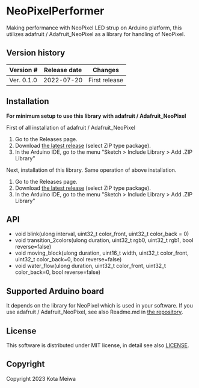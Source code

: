 # NeoPixelPerformer
Making performance with NeoPixel LED strup on Arduino platform, this utilizes adafruit / Adafruit_NeoPixel as a library for handling of NeoPixel.

## Version history
| Version # | Release date  | Changes                                               |
| ---        | ---         | ---                                                              |
| Ver. 0.1.0     | 2022-07-20  | First release                                          |

## Installation
**For minimum setup to use this library with adafruit / Adafruit_NeoPixel**

First of all installation of adafruit / Adafruit_NeoPixel
1. Go to the Releases page.
1. Download [the latest release](https://github.com/adafruit/Adafruit_NeoPixel/releases) (select ZIP type package).
1. In the Arduino IDE, go to the menu "Sketch > Include Library > Add .ZIP Library"

Next, installation of this library. Same operation of above installation.
1. Go to the Releases page.
1. Download [the latest release](https://github.com/KotaMeiwa/NeoPixelPerformer/releases) (select ZIP type package).
1. In the Arduino IDE, go to the menu "Sketch > Include Library > Add .ZIP Library"

## API
- void blink(ulong interval, uint32_t color_front, uint32_t color_back = 0)
- void transition_2colors(ulong duration, uint32_t rgb0, uint32_t rgb1, bool reverse=false)
- void moving_block(ulong duration, uint16_t width, uint32_t color_front, uint32_t color_back=0, bool reverse=false)
- void water_flow(ulong duration, uint32_t color_front, uint32_t color_back=0, bool reverse=false)

## Supported Arduino board
It depends on the library for NeoPixel which is used in your software. If you use adafruit / Adafruit_NeoPixel, see also Readme.md in [the repository](https://github.com/adafruit/Adafruit_NeoPixel).

## License
This software is distributed under MIT license, in detail see also [LICENSE](/LICENSE).

## Copyright
Copyright 2023 Kota Meiwa

